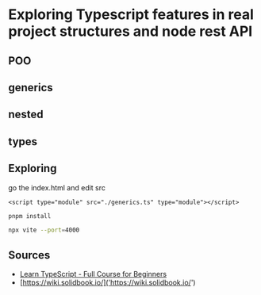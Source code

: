 # Exploring Typescript features in real project structures and node rest API

## POO
## generics
## nested
## types
## Exploring
go the index.html and edit src
```code
<script type="module" src="./generics.ts" type="module"></script>
```

```bash
pnpm install

npx vite --port=4000 
```



## Sources
 - [Learn TypeScript - Full Course for Beginners]('https://youtu.be/SpwzRDUQ1GI?si=eIVKPzFXU_E-Y5xE')
 - [https://wiki.solidbook.io/]('https://wiki.solidbook.io/')